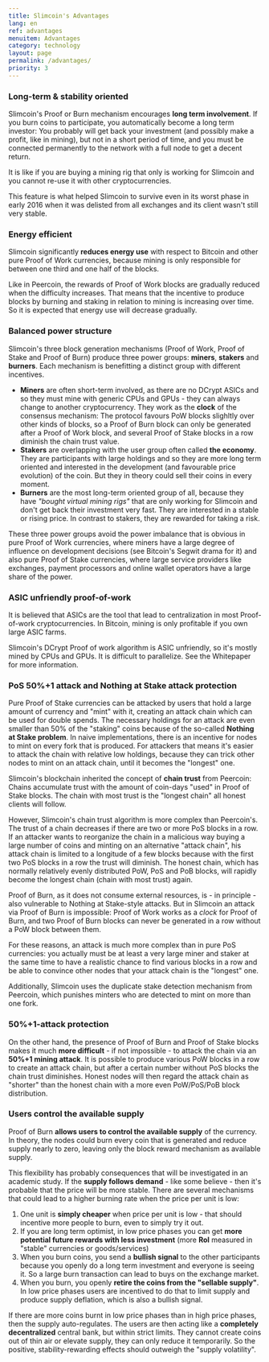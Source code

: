 ```yaml
---
title: Slimcoin's Advantages
lang: en
ref: advantages
menuitem: Advantages
category: technology
layout: page
permalink: /advantages/
priority: 3
---
```



### Long-term & stability oriented

Slimcoin's Proof or Burn mechanism encourages **long term involvement**. If you burn coins to participate, you automatically become a long term investor: You probably will get back your investment (and possibly make a profit, like in mining), but not in a short period of time, and you must be connected permanently to the network with a full node to get a decent return.

It is like if you are buying a mining rig that only is working for Slimcoin and you cannot re-use it with other cryptocurrencies.

This feature is what helped Slimcoin to survive even in its worst phase in early 2016 when it was delisted from all exchanges and its client wasn't still very stable.

### Energy efficient

Slimcoin significantly **reduces energy use** with respect to Bitcoin and other pure Proof of Work currencies, because mining is only responsible for between one third and one half of the blocks.

Like in Peercoin, the rewards of Proof of Work blocks are gradually reduced when the difficulty increases. That means that the incentive to produce blocks by burning and staking in relation to mining is increasing over time. So it is expected that energy use will decrease gradually.

### Balanced power structure

Slimcoin's three block generation mechanisms (Proof of Work, Proof of Stake and Proof of Burn) produce three power groups: **miners**, **stakers** and **burners**. Each mechanism is benefitting a distinct group with different incentives.

* **Miners** are often short-term involved, as there are no DCrypt ASICs and so they must mine with generic CPUs and GPUs - they can always change to another cryptocurrency. They work as the **clock** of the consensus mechanism: The protocol favours PoW blocks slighltly over other kinds of blocks, so a Proof of Burn block can only be generated after a Proof of Work block, and several Proof of Stake blocks in a row diminish the chain trust value.
* **Stakers** are overlapping with the user group often called **the economy**. They are participants with large holdings and so they are more long term oriented and interested in the development (and favourable price evolution) of the coin. But they in theory could sell their coins in every moment.
* **Burners** are the most long-term oriented group of all, because they have *"bought virtual mining rigs"* that are only working for Slimcoin and don't get back their investment very fast. They are interested in a stable or rising price. In contrast to stakers, they are rewarded for taking a risk.

These three power groups avoid the power imbalance that is obvious in pure Proof of Work currencies, where miners have a large degree of influence on development decisions (see Bitcoin's Segwit drama for it) and also pure Proof of Stake currencies, where large service providers like exchanges, payment processors and online wallet operators have a large share of the power.

### ASIC unfriendly proof-of-work

It is believed that ASICs are the tool that lead to centralization in most Proof-of-work cryptocurrencies. In Bitcoin, mining is only profitable if you own large ASIC farms.

Slimcoin's DCrypt Proof of work algorithm is ASIC unfriendly, so it's mostly mined by CPUs and GPUs. It is difficult to parallelize. See the Whitepaper for more information.

### PoS 50%+1 attack and Nothing at Stake attack protection

Pure Proof of Stake currencies can be attacked by users that hold a large amount of currency and "mint" with it, creating an attack chain which can be used for double spends. The necessary holdings for an attack are even smaller than 50% of the "staking" coins because of the so-called **Nothing at Stake problem**. In naive implementations, there is an incentive for nodes to mint on every fork that is produced. For attackers that means it's easier to attack the chain with relative low holdings, because they can trick other nodes to mint on an attack chain, until it becomes the "longest" one.

Slimcoin's blockchain inherited the concept of **chain trust** from Peercoin: Chains accumulate trust with the amount of coin-days "used" in Proof of Stake blocks. The chain with most trust is the "longest chain" all honest clients will follow.

However, Slimcoin's chain trust algorithm is more complex than Peercoin's. The trust of a chain decreases if there are two or more PoS blocks in a row. If an attacker wants to reorganize the chain in a malicious way buying a large number of coins and minting on an alternative "attack chain", his attack chain is limited to a longitude of a few blocks because with the first two PoS blocks in a row the trust will diminish. The honest chain, which has normally relatively evenly distributed PoW, PoS and PoB blocks, will rapidly become the longest chain (chain with most trust) again.

Proof of Burn, as it does not consume external resources, is - in principle - also vulnerable to Nothing at Stake-style attacks. But in Slimcoin an attack via Proof of Burn is impossible: Proof of Work works as a *clock* for Proof of Burn, and two Proof of Burn blocks can never be generated in a row without a PoW block between them.

For these reasons, an attack is much more complex than in pure PoS currencies: you actually must be at least a very large miner and staker at the same time to have a realistic chance to find various blocks in a row and be able to convince other nodes that your attack chain is the "longest" one.

Additionally, Slimcoin uses the duplicate stake detection mechanism from Peercoin, which punishes minters who are detected to mint on more than one fork.

### 50%+1-attack protection

On the other hand, the presence of Proof of Burn and Proof of Stake blocks makes it much **more difficult** - if not impossible - to attack the chain via an **50%+1 mining attack**. It is possible to produce various PoW blocks in a row to create an attack chain, but after a certain number without PoS blocks the chain trust diminishes. Honest nodes will then regard the attack chain as "shorter" than the honest chain with a more even PoW/PoS/PoB block distribution.

### Users control the available supply

Proof of Burn **allows users to control the available supply** of the currency. In theory, the nodes could burn every coin that is generated and reduce supply nearly to zero, leaving only the block reward mechanism as available supply.

This flexibility has probably consequences that will be investigated in an academic study. If the **supply follows demand** - like some believe - then it's probable that the price will be more stable. There are several mechanisms that could lead to a higher burning rate when the price per unit is low:

1. One unit is **simply cheaper** when price per unit is low - that should incentive more people to burn, even to simply try it out.
2. If you are long term optimist, in low price phases you can get **more potential future rewards with less investment** (more **RoI** measured in "stable" currencies or goods/services) 
3. When you burn coins, you send a **bullish signal** to the other participants because you openly do a long term investment and everyone is seeing it. So a large burn transaction can lead to buys on the exchange market.
4. When you burn, you openly **retire the coins from the "sellable supply"**. In low price phases users are incentived to do that to limit supply and produce supply deflation, which is also a bullish signal.

If there are more coins burnt in low price phases than in high price phases, then the supply auto-regulates. The users are then acting like a **completely decentralized** central bank, but within strict limits. They cannot create coins out of thin air or elevate supply, they can only reduce it temporarily. So the positive, stability-rewarding effects should outweigh the "supply volatility".
